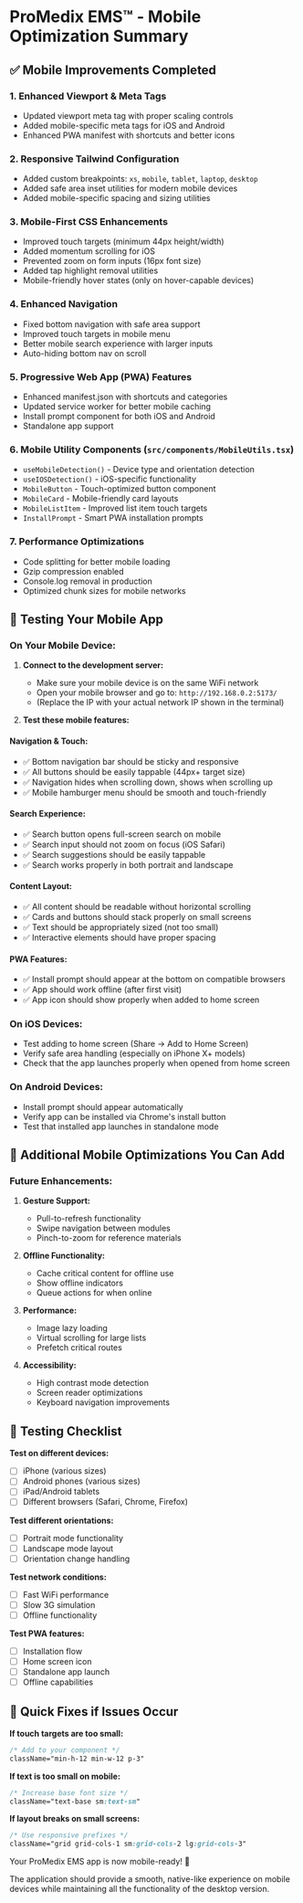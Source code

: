 # ProMedix EMS™ - Mobile Optimization Summary

## ✅ Mobile Improvements Completed

### 1. **Enhanced Viewport & Meta Tags**
- Updated viewport meta tag with proper scaling controls
- Added mobile-specific meta tags for iOS and Android
- Enhanced PWA manifest with shortcuts and better icons

### 2. **Responsive Tailwind Configuration**
- Added custom breakpoints: `xs`, `mobile`, `tablet`, `laptop`, `desktop`
- Added safe area inset utilities for modern mobile devices
- Added mobile-specific spacing and sizing utilities

### 3. **Mobile-First CSS Enhancements**
- Improved touch targets (minimum 44px height/width)
- Added momentum scrolling for iOS
- Prevented zoom on form inputs (16px font size)
- Added tap highlight removal utilities
- Mobile-friendly hover states (only on hover-capable devices)

### 4. **Enhanced Navigation**
- Fixed bottom navigation with safe area support
- Improved touch targets in mobile menu
- Better mobile search experience with larger inputs
- Auto-hiding bottom nav on scroll

### 5. **Progressive Web App (PWA) Features**
- Enhanced manifest.json with shortcuts and categories
- Updated service worker for better mobile caching
- Install prompt component for both iOS and Android
- Standalone app support

### 6. **Mobile Utility Components** (`src/components/MobileUtils.tsx`)
- `useMobileDetection()` - Device type and orientation detection
- `useIOSDetection()` - iOS-specific functionality
- `MobileButton` - Touch-optimized button component
- `MobileCard` - Mobile-friendly card layouts
- `MobileListItem` - Improved list item touch targets
- `InstallPrompt` - Smart PWA installation prompts

### 7. **Performance Optimizations**
- Code splitting for better mobile loading
- Gzip compression enabled
- Console.log removal in production
- Optimized chunk sizes for mobile networks

## 📱 Testing Your Mobile App

### **On Your Mobile Device:**

1. **Connect to the development server:**
   - Make sure your mobile device is on the same WiFi network
   - Open your mobile browser and go to: `http://192.168.0.2:5173/`
   - (Replace the IP with your actual network IP shown in the terminal)

2. **Test these mobile features:**

#### **Navigation & Touch:**
- ✅ Bottom navigation bar should be sticky and responsive
- ✅ All buttons should be easily tappable (44px+ target size)  
- ✅ Navigation hides when scrolling down, shows when scrolling up
- ✅ Mobile hamburger menu should be smooth and touch-friendly

#### **Search Experience:**
- ✅ Search button opens full-screen search on mobile
- ✅ Search input should not zoom on focus (iOS Safari)
- ✅ Search suggestions should be easily tappable
- ✅ Search works properly in both portrait and landscape

#### **Content Layout:**
- ✅ All content should be readable without horizontal scrolling
- ✅ Cards and buttons should stack properly on small screens
- ✅ Text should be appropriately sized (not too small)
- ✅ Interactive elements should have proper spacing

#### **PWA Features:**
- ✅ Install prompt should appear at the bottom on compatible browsers
- ✅ App should work offline (after first visit)
- ✅ App icon should show properly when added to home screen

### **On iOS Devices:**
- Test adding to home screen (Share → Add to Home Screen)
- Verify safe area handling (especially on iPhone X+ models)
- Check that the app launches properly when opened from home screen

### **On Android Devices:**
- Install prompt should appear automatically
- Verify app can be installed via Chrome's install button
- Test that installed app launches in standalone mode

## 🚀 Additional Mobile Optimizations You Can Add

### **Future Enhancements:**
1. **Gesture Support:**
   - Pull-to-refresh functionality
   - Swipe navigation between modules
   - Pinch-to-zoom for reference materials

2. **Offline Functionality:**
   - Cache critical content for offline use
   - Show offline indicators
   - Queue actions for when online

3. **Performance:**
   - Image lazy loading
   - Virtual scrolling for large lists  
   - Prefetch critical routes

4. **Accessibility:**
   - High contrast mode detection
   - Screen reader optimizations
   - Keyboard navigation improvements

## 🐛 Testing Checklist

**Test on different devices:**
- [ ] iPhone (various sizes)
- [ ] Android phones (various sizes)  
- [ ] iPad/Android tablets
- [ ] Different browsers (Safari, Chrome, Firefox)

**Test different orientations:**
- [ ] Portrait mode functionality
- [ ] Landscape mode layout
- [ ] Orientation change handling

**Test network conditions:**
- [ ] Fast WiFi performance
- [ ] Slow 3G simulation
- [ ] Offline functionality

**Test PWA features:**
- [ ] Installation flow
- [ ] Home screen icon
- [ ] Standalone app launch
- [ ] Offline capabilities

## 🔧 Quick Fixes if Issues Occur

**If touch targets are too small:**
```css
/* Add to your component */
className="min-h-12 min-w-12 p-3"
```

**If text is too small on mobile:**
```css  
/* Increase base font size */
className="text-base sm:text-sm"
```

**If layout breaks on small screens:**
```css
/* Use responsive prefixes */
className="grid grid-cols-1 sm:grid-cols-2 lg:grid-cols-3"
```

Your ProMedix EMS app is now mobile-ready! 🎉

The application should provide a smooth, native-like experience on mobile devices while maintaining all the functionality of the desktop version.
